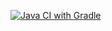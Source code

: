 [![Java CI with Gradle](https://github.com/AlenaZakirova/aqa_homeworks2.1/actions/workflows/gradle.yml/badge.svg)](https://github.com/AlenaZakirova/aqa_homeworks2.1/actions/workflows/gradle.yml)
